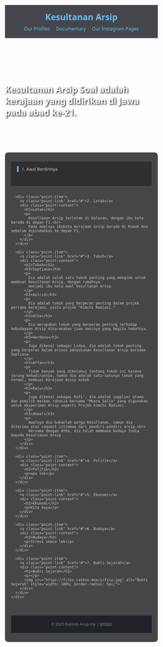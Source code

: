 <!DOCTYPE html>
<html lang="en">
<head>
  <meta charset="UTF-8">
  <meta name="viewport" content="width=device-width, initial-scale=1">
  <title>Arsip Soal</title>
  <style>
    /* Global Styles */
    body {
      margin: 0;
      font-family: 'Segoe UI', Tahoma, Geneva, Verdana, sans-serif;
      background: url('https://files.catbox.moe/k149m3.jpg') no-repeat center center fixed;
      background-size: cover;
      color: #c7c7c7;
    }
    header {
      background-color: rgba(23, 26, 33, 0.8);
      padding: 20px;
      text-align: center;
      color: #66c0f4;
    }
    header h1 {
      margin: 0;
      font-size: 2em;
    }
    /* Navigation Bar */
    header nav {
      margin-top: 10px;
      display: flex;
      justify-content: center;
      gap: 20px;
      flex-wrap: wrap;
    }
    header nav a {
      text-decoration: none;
      color: #66c0f4;
      font-size: 1.1em;
      transition: color 0.3s;
    }
    header nav a:hover {
      color: #fff;
    }
    .hero {
      display: flex;
      align-items: center;
      justify-content: center;
      height: 300px;
      color: #fff;
      font-size: 2em;
      font-weight: bold;
      text-shadow: 2px 2px 4px #000;
    }
    .container {
      padding: 30px 20px;
      max-width: 1200px;
      margin: 20px auto;
      background: rgba(26, 26, 26, 0.8);
      border-radius: 10px;
    }
    /* Points Menu Section (original clickable list) */
    .points-menu {
      display: flex;
      flex-direction: column;
      gap: 15px;
      margin-bottom: 40px;
    }
    .point-item {
      background: rgba(42, 42, 42, 0.8);
      border-radius: 5px;
      padding: 15px 20px;
    }
    .point-link {
      text-decoration: none;
      color: #c7c7c7;
      display: block;
      cursor: pointer;
      border-left: 5px solid #66c0f4;
      padding-left: 10px;
      transition: background-color 0.3s;
    }
    .point-link:hover {
      background-color: rgba(51, 51, 51, 0.8);
    }
    .point-content {
      overflow: hidden;
      max-height: 0;
      opacity: 0;
      transition: max-height 0.5s ease-out, opacity 0.5s ease-out;
      margin-top: 15px;
      padding-top: 15px;
      border-top: 1px solid #444;
    }
    .point-content.open {
      max-height: 1000px;
      opacity: 1;
    }
    .point-content h2 {
      color: #66c0f4;
    }
    footer {
      background-color: rgba(23, 26, 33, 0.8);
      text-align: center;
      padding: 20px;
      color: #7f8c8d;
      font-size: 0.9em;
    }
    /* Responsive Styles */
    @media (max-width: 600px) {
      .hero {
        font-size: 1.5em;
        height: 200px;
      }
      .container {
        padding: 15px 10px;
        margin: 10px;
      }
      .point-item {
        padding: 10px 15px;
      }
      .point-link {
        font-size: 1em;
        padding-left: 8px;
        border-left-width: 3px;
      }
      header, footer {
        padding: 15px;
      }
      header nav a {
        font-size: 1em;
      }
    }
  </style>
</head>
<body>
  <header>
    <h1>Kesultanan Arsip</h1>
    <!-- Navigation Bar -->
    <nav>
      <!-- Note the link now goes to profiles.html -->
      <a href="profiles.html">Our Profiles</a>
      <a href="#documentary">Documentary</a>
      <a href="#instagram">Our Instagram Pages</a>
    </nav>
  </header>

  <div class="hero">
    Kesultanan Arsip Soal adalah kerajaan yang didirikan di Jawa pada abad ke-21.
  </div>

  <div class="container">
    <!-- Points Menu Section (your existing content) -->
    <div class="points-menu">
      <div class="point-item">
        <a class="point-link" href="#">1. Awal Berdirinya</a>
        <div class="point-content">
          <h2>Awal Berdirinya</h2>
          <p>
            Kesultanan Arsip pertama di dirikan pada abad ke-21 oleh sekelompok orang.<br>
            Pada awalnya dinamakan "Biologi nyehhh" sebelum diubah menjadi Arsip Soal setahun kemudian.
          </p>
        </div>
      </div>
      
      <div class="point-item">
        <a class="point-link" href="#">2. Letak</a>
        <div class="point-content">
          <h2>Letak</h2>
          <p>
            Kesultanan Arsip terletak di Kalasan, dengan ibu kota berada di depan F1.<br>
            Pada awalnya ibukota kerajaan arsip berada di Rumah Ana sebelum dipindahkan ke depan F1.
          </p>
        </div>
      </div>
      
      <div class="point-item">
        <a class="point-link" href="#">3. Tokoh</a>
        <div class="point-content">
          <h2>Tokoh</h2>
          <h3>Septiana</h3>
          <p>
            Dia adalah salah satu tokoh penting yang mengide untuk membuat Kesultanan Arsip, dengan rumahnya
            menjadi ibu kota awal kesultanan Arsip.
          </p>
          <h3>Astrid</h3>
          <p>
            Dia adalah tokoh yang berperan penting dalam projek pertama kerajaan, yaitu projek "Kimchi Radiasi."
          </p>
          <h3>Atha</h3>
          <p>
            Dia merupakan tokoh yang berperan penting terhadap kebudayaan Arsip dikarenakan jiwa seninya yang begitu hebatnya.
          </p>
          <h3>Hardana</h3>
          <p>
            Juga dikenal sebagai Lidya, dia adalah tokoh penting yang berperan dalam proses penyusunan Kesultanan Arsip bersama Septiana.
          </p>
          <h3>Affan</h3>
          <p>
            Tidak banyak yang diketahui tentang tokoh ini karena jarang kehadirannya, namun dia adalah satu-satunya tokoh yang normal, membuat Kerajaan Arsip kokoh.
          </p>
          <h3>Raju</h3>
          <p>
            Juga dikenal sebagai Rafi', dia adalah supplier utama dan pemilik markas rahasia bernama "Muara Salju" yang digunakan untuk eksperimen Arsip seperti Projek Kimchi Radiasi.
          </p>
          <h3>Akmal</h3>
          <p>
            Awalnya dia bukanlah warga Kesultanan, namun dia diterima atas request istimewa dari pendiri-pendiri arsip.<br>
            Bersama dengan Atha, dia telah membawa budaya India kepada Kesultanan Arsip.
          </p>
        </div>
      </div>
      
      <div class="point-item">
        <a class="point-link" href="#">4. Politik</a>
        <div class="point-content">
          <h2>Politik</h2>
          <p>apa lek</p>
        </div>
      </div>
      
      <div class="point-item">
        <a class="point-link" href="#">5. Ekonomi</a>
        <div class="point-content">
          <h2>Ekonomi</h2>
          <p>Kita kaya</p>
        </div>
      </div>
      
      <div class="point-item">
        <a class="point-link" href="#">6. Budaya</a>
        <div class="point-content">
          <h2>Budaya</h2>
          <p>Stress semua lek</p>
        </div>
      </div>
      
      <div class="point-item">
        <a class="point-link" href="#">7. Bukti Sejarah</a>
        <div class="point-content">
          <h2>Bukti Sejarah</h2>
          <p></p>
          <img src="https://files.catbox.moe/yifsiu.jpg" alt="Bukti Sejarah" style="width: 100%; border-radius: 5px;">
        </div>
      </div>
    </div>
    
   
  </div>
  
  <footer>
    &copy; 2025 Explore Arsip coy | IJIIIJIJIJ
  </footer>
  
  <script>
    // Toggle script for the points-menu sections
    document.addEventListener("DOMContentLoaded", function() {
      const links = document.querySelectorAll(".point-link");
      links.forEach(link => {
        link.addEventListener("click", function(e) {
          e.preventDefault();
          const content = this.nextElementSibling;
          content.classList.toggle("open");
        });
      });
    });
  </script>
</body>
</html>


